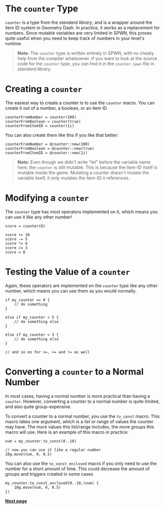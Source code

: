 # The `counter` Type

`counter` is a type from the _standard library_, and is a wrapper around the item ID system in Geometry Dash. In practice, it works as a replacement for numbers. Since mutable variables are very limited in SPWN, this proves quite useful when you need to keep track of numbers in your level's runtime.

> **Note:** The `counter` type is written entirely in SPWN, with no cheaty help from the compiler whatsoever. If you want to look at the source code for the `counter` type, you can find it in the `counter.spwn` file in _standard library_.

# Creating a `counter`

The easiest way to create a counter is to use the `counter` macro. You can create it out of a number, a boolean, or an item ID.

```spwn
counterFromNumber = counter(100)
counterFromBoolean = counter(true)
counterFromItemID = counter(1i)
```

You can also create them like this if you like that better:

```spwn
counterFromNumber = @counter::new(100)
counterFromBoolean = @counter::new(true)
counterFromItemID = @counter::new(1i)
```

> **Note:** Even though we didn't write "let" before the variable name here, the `counter` is still mutable. This is because the item-ID itself is mutable inside the game. Mutating a counter doesn't mutate the variable itself, it only mutates the item-ID it references.

# Modifying a `counter`

The `counter` type has most operators implemented on it, which means you can use it like any other number!

```spwn
score = counter(0)

score += 10
score -= 5
score *= 6
score /= 3
score = 0
```

# Testing the Value of a `counter`

Again, these operators are implemented on the `counter` type like any other number, which means you can use them as you would normally.

```spwn
if my_counter == 0 {
    // do something
}

else if my_counter > 5 {
    // do something else
}

else if my_counter < 3 {
    // do something else
}

// and so on for <=, >= and != as well

```

# Converting a `counter` to a Normal Number

In most cases, having a normal number is more practical than having a `counter`. However, converting a counter to a normal number is quite limited, and also quite group-expensive.

To convert a counter to a normal number, you use the `to_const` macro. This macro takes one argument, which is a list or range of values the counter may have. The more values this list/range includes, the more groups this macro will use. Here is an example of this macro in practice:

```spwn
num = my_counter.to_const(0..10)

// now you can use it like a regular number
10g.move(num, 0, 0.5)
```

You can also use the `to_const_enclosed` macro if you only need to use the number for a short amount of time. This could decrease the amount of groups and triggers created in some cases

```spwn
my_counter.to_const_enclosed(0..10,(num) {
	10g.move(num, 0, 0.5)
})
```

[**Next page**](./6libraries.md)
